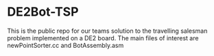 # DE2Bot-TSP
This is the public repo for our teams solution to the travelling salesman problem implemented on a DE2 board. The main files of interest are newPointSorter.cc and BotAssembly.asm
